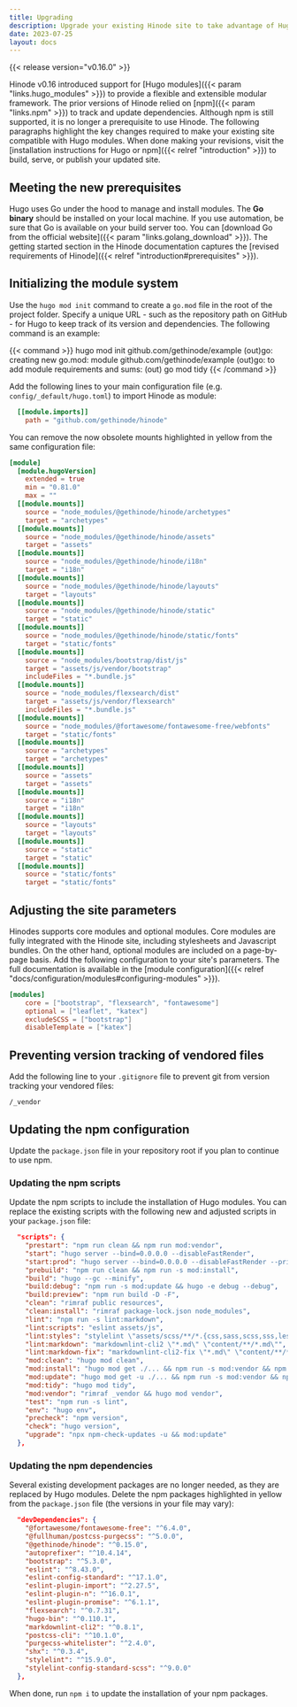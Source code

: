 ```yaml
---
title: Upgrading
description: Upgrade your existing Hinode site to take advantage of Hugo modules introduced in v0.16.
date: 2023-07-25
layout: docs
---
```


{{< release version="v0.16.0" >}}

Hinode v0.16 introduced support for [Hugo modules]({{< param "links.hugo_modules" >}}) to provide a flexible and extensible modular framework. The prior versions of Hinode relied on [npm]({{< param "links.npm" >}}) to track and update dependencies. Although npm is still supported, it is no longer a prerequisite to use Hinode. The following paragraphs highlight the key changes required to make your existing site compatible with Hugo modules. When done making your revisions, visit the [installation instructions for Hugo or npm]({{< relref "introduction" >}}) to build, serve, or publish your updated site.

## Meeting the new prerequisites

Hugo uses Go under the hood to manage and install modules. The **Go binary** should be installed on your local machine. If you use automation, be sure that Go is available on your build server too. You can [download Go from the official website]({{< param "links.golang_download" >}}). The getting started section in the Hinode documentation captures the [revised requirements of Hinode]({{< relref "introduction#prerequisites" >}}).

## Initializing the module system

Use the `hugo mod init` command to create a `go.mod` file in the root of the project folder. Specify a unique URL - such as the repository path on GitHub - for Hugo to keep track of its version and dependencies. The following command is an example:

{{< command >}}
hugo mod init github.com/gethinode/example
(out)go: creating new go.mod: module github.com/gethinode/example
(out)go: to add module requirements and sums:
(out)       go mod tidy
{{< /command >}}

Add the following lines to your main configuration file (e.g. `config/_default/hugo.toml`) to import Hinode as module:

```toml
  [[module.imports]]
    path = "github.com/gethinode/hinode"
```

You can remove the now obsolete mounts highlighted in yellow from the same configuration file:

```toml {linenos=table,hl_lines=["6-34"]}
[module]
  [module.hugoVersion]
    extended = true
    min = "0.81.0"
    max = ""
  [[module.mounts]]
    source = "node_modules/@gethinode/hinode/archetypes"
    target = "archetypes"
  [[module.mounts]]
    source = "node_modules/@gethinode/hinode/assets"
    target = "assets"
  [[module.mounts]]
    source = "node_modules/@gethinode/hinode/i18n"
    target = "i18n"
  [[module.mounts]]
    source = "node_modules/@gethinode/hinode/layouts"
    target = "layouts"
  [[module.mounts]]
    source = "node_modules/@gethinode/hinode/static"
    target = "static"
  [[module.mounts]]
    source = "node_modules/@gethinode/hinode/static/fonts"
    target = "static/fonts"
  [[module.mounts]]
    source = "node_modules/bootstrap/dist/js"
    target = "assets/js/vendor/bootstrap"
    includeFiles = "*.bundle.js"
  [[module.mounts]]
    source = "node_modules/flexsearch/dist"
    target = "assets/js/vendor/flexsearch"
    includeFiles = "*.bundle.js"
  [[module.mounts]]
    source = "node_modules/@fortawesome/fontawesome-free/webfonts"
    target = "static/fonts"
  [[module.mounts]]
    source = "archetypes"
    target = "archetypes"
  [[module.mounts]]
    source = "assets"
    target = "assets"
  [[module.mounts]]
    source = "i18n"
    target = "i18n"
  [[module.mounts]]
    source = "layouts"
    target = "layouts"
  [[module.mounts]]
    source = "static"
    target = "static"
  [[module.mounts]]
    source = "static/fonts"
    target = "static/fonts"
```

## Adjusting the site parameters

Hinodes supports core modules and optional modules. Core modules are fully integrated with the Hinode site, including stylesheets and Javascript bundles. On the other hand, optional modules are included on a page-by-page basis. Add the following configuration to your site's parameters. The full documentation is available in the [module configuration]({{< relref "docs/configuration/modules#configuring-modules" >}}).

```toml
[modules]
    core = ["bootstrap", "flexsearch", "fontawesome"]
    optional = ["leaflet", "katex"]
    excludeSCSS = ["bootstrap"]
    disableTemplate = ["katex"]
```

## Preventing version tracking of vendored files

Add the following line to your `.gitignore` file to prevent git from version tracking your vendored files:

```text
/_vendor
```

## Updating the npm configuration

Update the `package.json` file in your repository root if you plan to continue to use npm.

### Updating the npm scripts

Update the npm scripts to include the installation of Hugo modules. You can replace the existing scripts with the following new and adjusted scripts in your `package.json` file:

```json
  "scripts": {
    "prestart": "npm run clean && npm run mod:vendor",
    "start": "hugo server --bind=0.0.0.0 --disableFastRender",
    "start:prod": "hugo server --bind=0.0.0.0 --disableFastRender --printI18nWarnings -e production",
    "prebuild": "npm run clean && npm run -s mod:install",
    "build": "hugo --gc --minify",
    "build:debug": "npm run -s mod:update && hugo -e debug --debug",
    "build:preview": "npm run build -D -F",
    "clean": "rimraf public resources",
    "clean:install": "rimraf package-lock.json node_modules",
    "lint": "npm run -s lint:markdown",
    "lint:scripts": "eslint assets/js",
    "lint:styles": "stylelint \"assets/scss/**/*.{css,sass,scss,sss,less}\"",
    "lint:markdown": "markdownlint-cli2 \"*.md\" \"content/**/*.md\"",
    "lint:markdown-fix": "markdownlint-cli2-fix \"*.md\" \"content/**/*.md\"",
    "mod:clean": "hugo mod clean",
    "mod:install": "hugo mod get ./... && npm run -s mod:vendor && npm run -s mod:tidy",
    "mod:update": "hugo mod get -u ./... && npm run -s mod:vendor && npm run -s mod:tidy",
    "mod:tidy": "hugo mod tidy",
    "mod:vendor": "rimraf _vendor && hugo mod vendor",
    "test": "npm run -s lint",
    "env": "hugo env",
    "precheck": "npm version",
    "check": "hugo version",
    "upgrade": "npx npm-check-updates -u && mod:update"
  },
```

### Updating the npm dependencies

Several existing development packages are no longer needed, as they are replaced by Hugo modules. Delete the npm packages highlighted in yellow from the `package.json` file (the versions in your file may vary):

```json {linenos=table,hl_lines=[2,4,6,12]}
  "devDependencies": {
    "@fortawesome/fontawesome-free": "^6.4.0",
    "@fullhuman/postcss-purgecss": "^5.0.0",
    "@gethinode/hinode": "^0.15.0",
    "autoprefixer": "^10.4.14",
    "bootstrap": "^5.3.0",
    "eslint": "^8.43.0",
    "eslint-config-standard": "^17.1.0",
    "eslint-plugin-import": "^2.27.5",
    "eslint-plugin-n": "^16.0.1",
    "eslint-plugin-promise": "^6.1.1",
    "flexsearch": "^0.7.31",
    "hugo-bin": "^0.110.1",
    "markdownlint-cli2": "^0.8.1",
    "postcss-cli": "^10.1.0",
    "purgecss-whitelister": "^2.4.0",
    "shx": "^0.3.4",
    "stylelint": "^15.9.0",
    "stylelint-config-standard-scss": "^9.0.0"
  },
```

When done, run `npm i` to update the installation of your npm packages.
